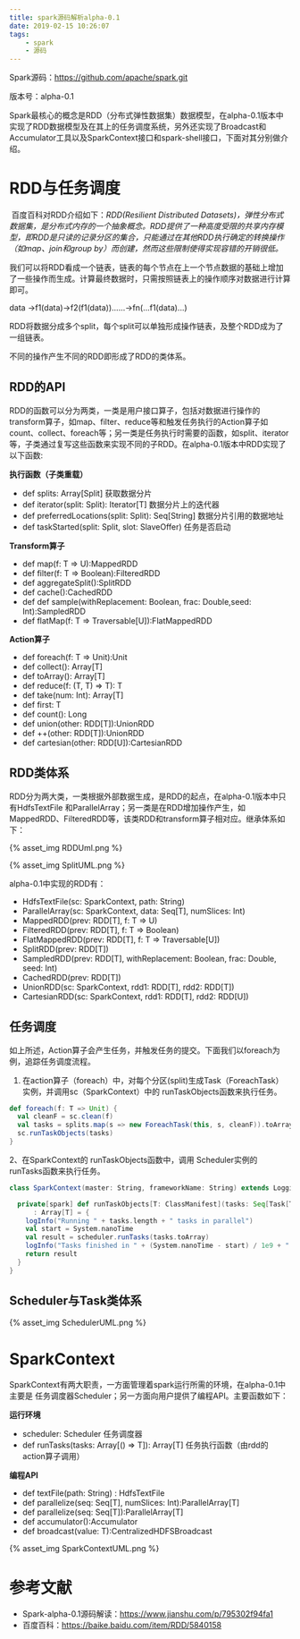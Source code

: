 ```yaml
---
title: spark源码解析alpha-0.1
date: 2019-02-15 10:26:07
tags: 
    - spark
    - 源码
---
```




Spark源码：https://github.com/apache/spark.git 

版本号：alpha-0.1



Spark最核心的概念是RDD（分布式弹性数据集）数据模型，在alpha-0.1版本中实现了RDD数据模型及在其上的任务调度系统，另外还实现了Broadcast和Accumulator工具以及SparkContext接口和spark-shell接口，下面对其分别做介绍。

# RDD与任务调度

​	百度百科对RDD介绍如下：*RDD(Resilient Distributed Datasets)，弹性分布式数据集，是分布式内存的一个抽象概念。RDD提供了一种高度受限的共享内存模型，即RDD是只读的记录分区的集合，只能通过在其他RDD执行确定的转换操作（如map、join和group by）而创建，然而这些限制使得实现容错的开销很低。​*

​        我们可以将RDD看成一个链表，链表的每个节点在上一个节点数据的基础上增加了一些操作而生成。计算最终数据时，只需按照链表上的操作顺序对数据进行计算即可。

data ->f1(data)->f2(f1(data))......->fn(...f1(data)...)

RDD将数据分成多个split，每个split可以单独形成操作链表，及整个RDD成为了一组链表。

不同的操作产生不同的RDD即形成了RDD的类体系。

## RDD的API


RDD的函数可以分为两类，一类是用户接口算子，包括对数据进行操作的transform算子，如map、filter、reduce等和触发任务执行的Action算子如 count、collect、foreach等；另一类是任务执行时需要的函数，如split、iterator等，子类通过复写这些函数来实现不同的子RDD。在alpha-0.1版本中RDD实现了以下函数:


**执行函数（子类重载）**

- def splits: Array[Split]    获取数据分片
- def iterator(split: Split): Iterator[T]   数据分片上的迭代器
- def preferredLocations(split: Split): Seq[String]  数据分片引用的数据地址
- def taskStarted(split: Split, slot: SlaveOffer) 任务是否启动


**Transform算子**

* def map(f: T => U):MappedRDD
* def filter(f: T => Boolean):FilteredRDD
* def aggregateSplit():SplitRDD
* def cache():CachedRDD
* def def sample(withReplacement: Boolean, frac: Double,seed: Int):SampledRDD
* def flatMap(f: T => Traversable[U]):FlatMappedRDD


**Action算子**

* def foreach(f: T => Unit):Unit
* def collect(): Array[T]
* def toArray(): Array[T]
* def reduce(f: (T, T) => T): T
* def take(num: Int): Array[T]
* def first: T
* def count(): Long
* def union(other: RDD[T]):UnionRDD
* def ++(other: RDD[T]):UnionRDD
* def cartesian(other: RDD[U]):CartesianRDD



## RDD类体系



RDD分为两大类，一类根据外部数据生成，是RDD的起点，在alpha-0.1版本中只有HdfsTextFile 和ParallelArray；另一类是在RDD增加操作产生，如 MappedRDD、FilteredRDD等，该类RDD和transform算子相对应。继承体系如下：

{% asset_img  RDDUml.png %}

{% asset_img  SplitUML.png %}

alpha-0.1中实现的RDD有：

* HdfsTextFile(sc: SparkContext, path: String)
* ParallelArray(sc: SparkContext, data: Seq[T], numSlices: Int)
* MappedRDD(prev: RDD[T], f: T => U)
* FilteredRDD(prev: RDD[T], f: T => Boolean)
* FlatMappedRDD(prev: RDD[T], f: T => Traversable[U])
* SplitRDD(prev: RDD[T])
* SampledRDD(prev: RDD[T], withReplacement: Boolean, frac: Double, seed: Int)
* CachedRDD(prev: RDD[T])
* UnionRDD(sc: SparkContext, rdd1: RDD[T], rdd2: RDD[T])
* CartesianRDD(sc: SparkContext, rdd1: RDD[T], rdd2: RDD[U])



## 任务调度

如上所述，Action算子会产生任务，并触发任务的提交。下面我们以foreach为例，追踪任务调度流程。



1. 在action算子（foreach）中，对每个分区(split)生成Task（ForeachTask）实例，并调用sc（SparkContext）中的 runTaskObjects函数来执行任务。

```scala
def foreach(f: T => Unit) {
  val cleanF = sc.clean(f)
  val tasks = splits.map(s => new ForeachTask(this, s, cleanF)).toArray
  sc.runTaskObjects(tasks)
}
```

2、在SparkContext的 runTaskObjects函数中，调用 Scheduler实例的 runTasks函数来执行任务。

```scala
class SparkContext(master: String, frameworkName: String) extends Logging {

  private[spark] def runTaskObjects[T: ClassManifest](tasks: Seq[Task[T]])
      : Array[T] = {
    logInfo("Running " + tasks.length + " tasks in parallel")
    val start = System.nanoTime
    val result = scheduler.runTasks(tasks.toArray)
    logInfo("Tasks finished in " + (System.nanoTime - start) / 1e9 + " s")
    return result
  }
}
```



## Scheduler与Task类体系

{% asset_img  SchedulerUML.png %}

# SparkContext

SparkContext有两大职责，一方面管理着spark运行所需的环境，在alpha-0.1中主要是 任务调度器Scheduler；另一方面向用户提供了编程API。主要函数如下：

**运行环境**

* scheduler: Scheduler   任务调度器 
* def runTasks(tasks: Array[() => T]): Array[T]   任务执行函数（由rdd的action算子调用）

**编程API**

* def textFile(path: String) : HdfsTextFile
* def parallelize(seq: Seq[T], numSlices: Int):ParallelArray[T]
* def parallelize(seq: Seq[T]):ParallelArray[T]
* def accumulator():Accumulator   
* def broadcast(value: T):CentralizedHDFSBroadcast



{% asset_img  SparkContextUML.png %}



# 参考文献

* Spark-alpha-0.1源码解读：https://www.jianshu.com/p/795302f94fa1
* 百度百科：https://baike.baidu.com/item/RDD/5840158

